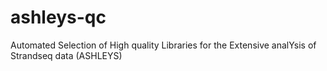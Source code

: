 # ashleys-qc
Automated Selection of High quality Libraries for the Extensive analYsis of Strandseq data (ASHLEYS)
